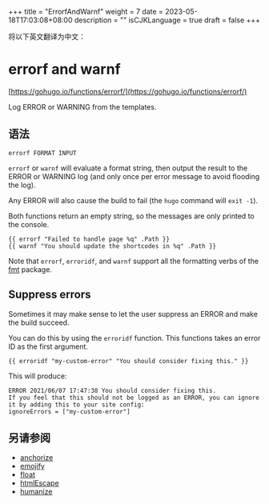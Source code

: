 +++
title = "ErrorfAndWarnf"
weight = 7
date = 2023-05-18T17:03:08+08:00
description = ""
isCJKLanguage = true
draft = false
+++

将以下英文翻译为中文：
# errorf and warnf

[https://gohugo.io/functions/errorf/](https://gohugo.io/functions/errorf/)

Log ERROR or WARNING from the templates.

## 语法

```
errorf FORMAT INPUT
```

`errorf` or `warnf` will evaluate a format string, then output the result to the ERROR or WARNING log (and only once per error message to avoid flooding the log).

Any ERROR will also cause the build to fail (the `hugo` command will `exit -1`).

Both functions return an empty string, so the messages are only printed to the console.

```go-html-template
{{ errorf "Failed to handle page %q" .Path }}
{{ warnf "You should update the shortcodes in %q" .Path }}
```

Note that `errorf`, `erroridf`, and `warnf` support all the formatting verbs of the [fmt](https://pkg.go.dev/fmt) package.

## Suppress errors 

Sometimes it may make sense to let the user suppress an ERROR and make the build succeed.

You can do this by using the `erroridf` function. This functions takes an error ID as the first argument.

```go-html-template
{{ erroridf "my-custom-error" "You should consider fixing this." }}
```

This will produce:

```
ERROR 2021/06/07 17:47:38 You should consider fixing this.
If you feel that this should not be logged as an ERROR, you can ignore it by adding this to your site config:
ignoreErrors = ["my-custom-error"]
```

## 另请参阅

- [anchorize](https://gohugo.io/functions/anchorize/)
- [emojify](https://gohugo.io/functions/emojify/)
- [float](https://gohugo.io/functions/float/)
- [htmlEscape](https://gohugo.io/functions/htmlescape/)
- [humanize](https://gohugo.io/functions/humanize/)
